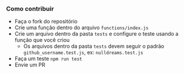 ### Como contribuir

 - Faça o fork do repositório
 - Crie uma função dentro do arquivo `functions/index.js`
 - Crie um arquivo dentro da pasta `tests` e configure o teste usando a função que você criou
    - Os arquivos dentro da pasta `tests` devem seguir o padrão `github_username.test.js`, ex: `nulldreams.test.js`
 - Faça um teste `npm run test`
 - Envie um PR
